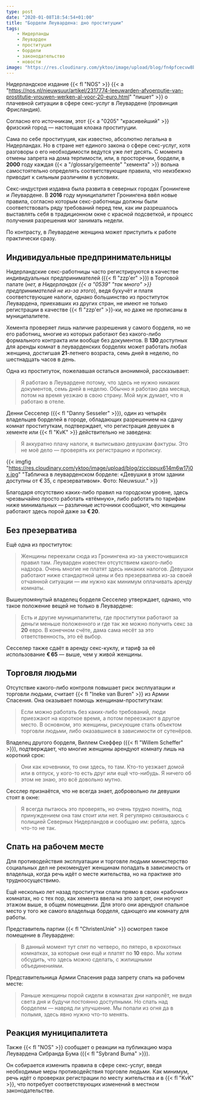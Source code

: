 ```yaml
---
type: post
date: "2020-01-08T18:54:54+01:00"
title: "Бордели Леувардена: дно проституции"
tags:
    - Нидерланды
    - Леуварден
    - проституция
    - бордели
    - законодательство
    - новости
image: "https://res.cloudinary.com/yktoo/image/upload/blog/fn4pfcecvw8bezp42hb4.jpg"
---
```


Нидерландское издание {{< fl "NOS" >}} {{< a "https://nos.nl/nieuwsuur/artikel/2317774-leeuwarden-afvoerputje-van-prostitutie-vrouwen-werken-al-voor-20-euro.html" "пишет" >}} о плачевной ситуации в сфере секс-услуг в Леувардене (провинция Фрисландия).

Согласно его источникам, этот {{< a "0205" "красивейший" >}} фризский город — настоящая клоака проституции.

<!--more-->

Сама по себе проституция, как известно, абсолютно легальна в Нидерландах. Но в стране нет единого закона о сфере секс-услуг, хотя разговоры о его необходимости ведутся уже лет десять. С момента отмены запрета на дома терпимости, или, в просторечии, бордели, в **2000** году каждая {{< a "/glossary/gemeente" "хемента" >}} вольна самостоятельно определять соответствующие правила, что неизбежно приводит к сильным различиям в условиях.

Секс-индустрия издавна была развита в северных городах Гронингене и Леувардене. В **2016** году муниципалитет Гронингена ввёл новые правила, согласно которым секс-работницы должны были соответствовать ряду требований перед тем, как им разрешалось выставлять себя в традиционном окне с красной подсветкой, и процесс получения разрешения мог занимать недели.

По контрасту, в Леувардене женщина может приступить к работе практически сразу.

## Индивидуальные предпринимательницы

Нидерландские секс-работницы часто регистрируются в качестве индивидуальных предпринимателей ({{< fl "zzp'er" >}}) в Торговой палате (*нет, в Нидерландах {{< a "0539" "так много" >}} предпринимателей не из-за этого*), ведя бухучёт и платя соответствующие налоги, однако большинство из проституток Леувардена, приехавших из других стран, не имеют не только регистрации в качестве {{< fl "zzp'er" >}}-ки, но даже не прописаны в муниципалитете.

Хемента проверяет лишь наличие разрешения у самого борделя, но не его работниц, многие из которых работают без какого-либо формального контракта или вообще без документов. В **130** доступных для аренды комнат в леуварденских борделях может работать любая женщина, достигшая **21**-летнего возраста, семь дней в неделю, по шестнадцать часов в день.

Одна из проституток, пожелавшая остаться анонимной, рассказывает:

> Я работаю в Леувардене потому, что здесь не нужно никаких документов, семь дней в неделю. Обычно я работаю два месяца, потом на время уезжаю в свою страну. Мой муж думает, что я работаю в отеле.

Денни Сесселер ({{< fl "Danny Sesseler" >}}), один из четырёх владельцев борделей в городе, обладающих разрешением на сдачу комнат проституткам, подтверждает, что регистрация девушек в хементе или {{< fl "KvK" >}} действительно не заведена:

> Я аккуратно плачу налоги, я выписываю девушкам фактуры. Это не моё дело — проверять их регистрацию и прописку.

{{< imgfig "https://res.cloudinary.com/yktoo/image/upload/blog/ziccippux614m6w17j0x.jpg" "Табличка в леуварденском борделе: «Девушки в этом здании доступны от € 35, с презервативом». Фото: Nieuwsuur." >}}

Благодаря отсутствию каких-либо правил на городском уровне, здесь чрезвычайно просто работать «втёмную», либо работать по тарифам ниже минимальных — различные источники сообщают, что женщины работают здесь порой даже за **€ 20**.

## Без презерватива

Ещё одна из проституток:

> Женщины переехали сюда из Гронингена из-за ужесточившихся правил там. Леуварден известен отсутствием какого-либо надзора. Очень многие не платят здесь никаких налогов. Девушки работают ниже стандартной цены и без презерватива из-за своей отчаянной ситуации — им нужно как минимум оплачивать аренду комнаты.

Вышеупомянутый владелец борделя Сесселер утверждает, однако, что такое положение вещей не только в Леувардене:

> Есть и другие муниципалитеты, где проститутки работают за деньги меньше положенного и где так же можно получить секс за **20** евро. В конечном счёте, дама сама несёт за это ответственность, это её выбор.

Сесселер также сдаёт в аренду секс-куклу, и тариф за её использование **€ 65** — выше, чем у живой женщины.

## Торговля людьми

Отсутствие какого-либо контроля повышает риск эксплуатации и торговли людьми, считает {{< fl "Ineke van Buren" >}} из Армии Спасения. Она оказывает помощь женщинам-проституткам:

> Если можно работать без каких-либо требований, люди приезжают на короткое время, а потом переезжают в другое место. В основном, это женщины, рискующие стать объектом торговли людьми, либо оказавшиеся в зависимости от сутенёров.

Владелец другого борделя, Виллем Схеффер ({{< fl "Willem Scheffer" >}}), подтверждает, что многие женщины арендуют комнату лишь на короткий срок:

> Они как кочевники, то они здесь, то там. Кто-то уезжает домой или в отпуск, у кого-то есть друг или ещё что-нибудь. Я ничего об этом не знаю, это всё довольно мутно.

Сесслер признаётся, что не всегда знает, добровольно ли девушки стоят в окне:

> Я всегда пытаюсь это проверять, но очень трудно понять, под принуждением она там стоит или нет. Я регулярно связываюсь с полицией Северных Нидерландов и сообщаю им: ребята, здесь что-то не так.

## Спать на рабочем месте

Для противодействия эксплуатации и торговле людьми министерство социальных дел не рекомендует женщинам попадать в зависимость от владельца, когда речь идёт о месте жительства, но на практике это трудноосуществимо.

Ещё несколько лет назад проститутки спали прямо в своих «рабочих» комнатах, но с тех пор, как хемента ввела на это запрет, они ночуют этажом выше, в общем помещении. Для этого они арендуют спальное место у того же самого владельца борделя, сдающего им комнату для работы.

Представитель партии {{< fl "ChristenUnie" >}} осмотрел такое помещение в Леувардене:

> В данный момент тут спят по четверо, по пятеро, в крохотных комнатках, за которые они ещё и платят по **10** евро. Мы хотим обсудить, что здесь можно сделать, с жилищными объединениями.

Представительница Армии Спасения рада запрету спать на рабочем месте:

> Раньше женщины порой сидели в комнатах дни напролёт, не видя света дня и будучи постоянно доступными. Но спать над борделем — навряд ли улучшение. Мы попали из огня да в полымя, здесь явно нужно что-то менять.

## Реакция муниципалитета

Также {{< fl "NOS" >}} сообщает о реакции на публикацию мэра Леувардена Сибранда Бума ({{< fl "Sybrand Buma" >}}).

Он собирается изменить правила в сфере секс-услуг, введя необходимые меры противодействия торговле людьми. Как минимум, речь идёт о проверках регистрации по месту жительства и в {{< fl "KvK" >}}, что потребует соответствующих изменений в местном законодательстве.

